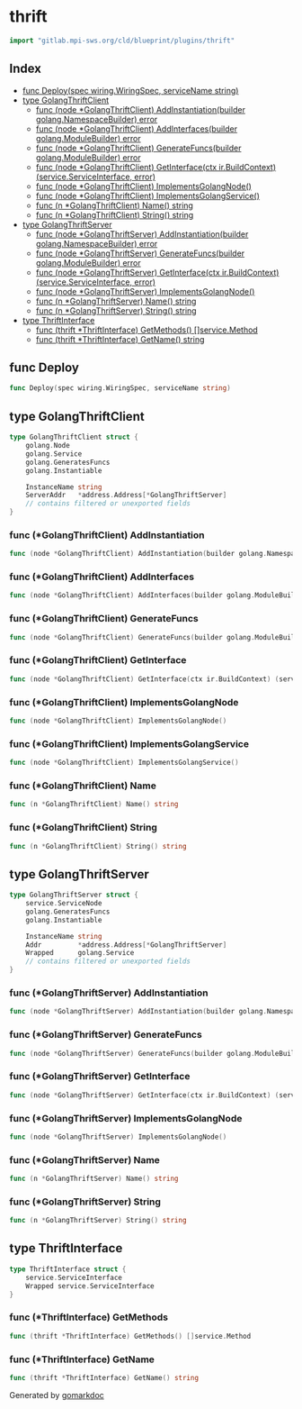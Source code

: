 <!-- Code generated by gomarkdoc. DO NOT EDIT -->

# thrift

```go
import "gitlab.mpi-sws.org/cld/blueprint/plugins/thrift"
```

## Index

- [func Deploy\(spec wiring.WiringSpec, serviceName string\)](<#Deploy>)
- [type GolangThriftClient](<#GolangThriftClient>)
  - [func \(node \*GolangThriftClient\) AddInstantiation\(builder golang.NamespaceBuilder\) error](<#GolangThriftClient.AddInstantiation>)
  - [func \(node \*GolangThriftClient\) AddInterfaces\(builder golang.ModuleBuilder\) error](<#GolangThriftClient.AddInterfaces>)
  - [func \(node \*GolangThriftClient\) GenerateFuncs\(builder golang.ModuleBuilder\) error](<#GolangThriftClient.GenerateFuncs>)
  - [func \(node \*GolangThriftClient\) GetInterface\(ctx ir.BuildContext\) \(service.ServiceInterface, error\)](<#GolangThriftClient.GetInterface>)
  - [func \(node \*GolangThriftClient\) ImplementsGolangNode\(\)](<#GolangThriftClient.ImplementsGolangNode>)
  - [func \(node \*GolangThriftClient\) ImplementsGolangService\(\)](<#GolangThriftClient.ImplementsGolangService>)
  - [func \(n \*GolangThriftClient\) Name\(\) string](<#GolangThriftClient.Name>)
  - [func \(n \*GolangThriftClient\) String\(\) string](<#GolangThriftClient.String>)
- [type GolangThriftServer](<#GolangThriftServer>)
  - [func \(node \*GolangThriftServer\) AddInstantiation\(builder golang.NamespaceBuilder\) error](<#GolangThriftServer.AddInstantiation>)
  - [func \(node \*GolangThriftServer\) GenerateFuncs\(builder golang.ModuleBuilder\) error](<#GolangThriftServer.GenerateFuncs>)
  - [func \(node \*GolangThriftServer\) GetInterface\(ctx ir.BuildContext\) \(service.ServiceInterface, error\)](<#GolangThriftServer.GetInterface>)
  - [func \(node \*GolangThriftServer\) ImplementsGolangNode\(\)](<#GolangThriftServer.ImplementsGolangNode>)
  - [func \(n \*GolangThriftServer\) Name\(\) string](<#GolangThriftServer.Name>)
  - [func \(n \*GolangThriftServer\) String\(\) string](<#GolangThriftServer.String>)
- [type ThriftInterface](<#ThriftInterface>)
  - [func \(thrift \*ThriftInterface\) GetMethods\(\) \[\]service.Method](<#ThriftInterface.GetMethods>)
  - [func \(thrift \*ThriftInterface\) GetName\(\) string](<#ThriftInterface.GetName>)


<a name="Deploy"></a>
## func Deploy

```go
func Deploy(spec wiring.WiringSpec, serviceName string)
```



<a name="GolangThriftClient"></a>
## type GolangThriftClient



```go
type GolangThriftClient struct {
    golang.Node
    golang.Service
    golang.GeneratesFuncs
    golang.Instantiable

    InstanceName string
    ServerAddr   *address.Address[*GolangThriftServer]
    // contains filtered or unexported fields
}
```

<a name="GolangThriftClient.AddInstantiation"></a>
### func \(\*GolangThriftClient\) AddInstantiation

```go
func (node *GolangThriftClient) AddInstantiation(builder golang.NamespaceBuilder) error
```



<a name="GolangThriftClient.AddInterfaces"></a>
### func \(\*GolangThriftClient\) AddInterfaces

```go
func (node *GolangThriftClient) AddInterfaces(builder golang.ModuleBuilder) error
```



<a name="GolangThriftClient.GenerateFuncs"></a>
### func \(\*GolangThriftClient\) GenerateFuncs

```go
func (node *GolangThriftClient) GenerateFuncs(builder golang.ModuleBuilder) error
```



<a name="GolangThriftClient.GetInterface"></a>
### func \(\*GolangThriftClient\) GetInterface

```go
func (node *GolangThriftClient) GetInterface(ctx ir.BuildContext) (service.ServiceInterface, error)
```



<a name="GolangThriftClient.ImplementsGolangNode"></a>
### func \(\*GolangThriftClient\) ImplementsGolangNode

```go
func (node *GolangThriftClient) ImplementsGolangNode()
```



<a name="GolangThriftClient.ImplementsGolangService"></a>
### func \(\*GolangThriftClient\) ImplementsGolangService

```go
func (node *GolangThriftClient) ImplementsGolangService()
```



<a name="GolangThriftClient.Name"></a>
### func \(\*GolangThriftClient\) Name

```go
func (n *GolangThriftClient) Name() string
```



<a name="GolangThriftClient.String"></a>
### func \(\*GolangThriftClient\) String

```go
func (n *GolangThriftClient) String() string
```



<a name="GolangThriftServer"></a>
## type GolangThriftServer



```go
type GolangThriftServer struct {
    service.ServiceNode
    golang.GeneratesFuncs
    golang.Instantiable

    InstanceName string
    Addr         *address.Address[*GolangThriftServer]
    Wrapped      golang.Service
    // contains filtered or unexported fields
}
```

<a name="GolangThriftServer.AddInstantiation"></a>
### func \(\*GolangThriftServer\) AddInstantiation

```go
func (node *GolangThriftServer) AddInstantiation(builder golang.NamespaceBuilder) error
```



<a name="GolangThriftServer.GenerateFuncs"></a>
### func \(\*GolangThriftServer\) GenerateFuncs

```go
func (node *GolangThriftServer) GenerateFuncs(builder golang.ModuleBuilder) error
```



<a name="GolangThriftServer.GetInterface"></a>
### func \(\*GolangThriftServer\) GetInterface

```go
func (node *GolangThriftServer) GetInterface(ctx ir.BuildContext) (service.ServiceInterface, error)
```



<a name="GolangThriftServer.ImplementsGolangNode"></a>
### func \(\*GolangThriftServer\) ImplementsGolangNode

```go
func (node *GolangThriftServer) ImplementsGolangNode()
```



<a name="GolangThriftServer.Name"></a>
### func \(\*GolangThriftServer\) Name

```go
func (n *GolangThriftServer) Name() string
```



<a name="GolangThriftServer.String"></a>
### func \(\*GolangThriftServer\) String

```go
func (n *GolangThriftServer) String() string
```



<a name="ThriftInterface"></a>
## type ThriftInterface



```go
type ThriftInterface struct {
    service.ServiceInterface
    Wrapped service.ServiceInterface
}
```

<a name="ThriftInterface.GetMethods"></a>
### func \(\*ThriftInterface\) GetMethods

```go
func (thrift *ThriftInterface) GetMethods() []service.Method
```



<a name="ThriftInterface.GetName"></a>
### func \(\*ThriftInterface\) GetName

```go
func (thrift *ThriftInterface) GetName() string
```



Generated by [gomarkdoc](<https://github.com/princjef/gomarkdoc>)
